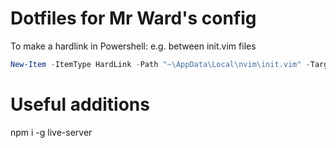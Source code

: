 # Dotfiles for Mr Ward's config

To make a hardlink in Powershell:
e.g. between init.vim files
```Powershell
New-Item -ItemType HardLink -Path "~\AppData\Local\nvim\init.vim" -Target "~\dotfiles\init.vim"
```

# Useful additions

npm i -g live-server
